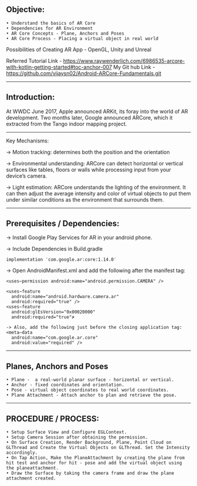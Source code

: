 ## Objective:

	• Understand the basics of AR Core
	• Dependencies for AR Environment
	• AR Core Concepts - Plane, Anchors and Poses
	• AR Core Process - Placing a virtual object in real world

Possibilities of Creating AR App - OpenGL, Unity and Unreal

Referred Tutorial Link - https://www.raywenderlich.com/6986535-arcore-with-kotlin-getting-started#toc-anchor-007
My Git hub Link - https://github.com/vijaysn02/Android-ARCore-Fundamentals.git

--------------------------------------------------------------------------------------------------------------------------------

## Introduction:

At WWDC June 2017, Apple announced ARKit, its foray into the world of AR development. Two months later, Google announced ARCore, which it extracted from the Tango indoor mapping project.

--------------------------------------------------------------------------------------------------------------------------------

Key Mechanisms:

-> Motion tracking: determines both the position and the orientation 

-> Environmental understanding: ARCore can detect horizontal or vertical surfaces like tables, floors or walls while processing input from your device’s camera.

-> Light estimation: ARCore understands the lighting of the environment. It can then adjust the average intensity and color of virtual objects to put them under similar conditions as the environment that surrounds them.


--------------------------------------------------------------------------------------------------------------------------------

## Prerequisites / Dependencies:

-> Install Google Play Services for AR in your android phone.

-> Include Dependencies in Build.gradle
```
implementation ′com.google.ar:core:1.14.0′
```

-> Open AndroidManifest.xml and add the following after the manifest tag:

```
<uses−permission android:name="android.permission.CAMERA" />
```

```
<uses−feature
  android:name="android.hardware.camera.ar"
  android:required="true" />
<uses−feature
  android:glEsVersion="0x00020000"
  android:required="true"≯

-> Also, add the following just before the closing application tag:
<meta−data
  android:name="com.google.ar.core"
  android:value="required" />  
```


--------------------------------------------------------------------------------------------------------------------------------

## Planes, Anchors and Poses

	• Plane -  a real-world planar surface - horizontal or vertical.
	• Anchor - fixed coordinates and orientation.
	• Pose - virtual object coordinates to real world coordinates.
	• Plane Attachment - Attach anchor to plan and retrieve the pose.


--------------------------------------------------------------------------------------------------------------------------------


## PROCEDURE / PROCESS:

	• Setup Surface View and Configure EGLContext.
	• Setup Camera Session after obtaining the permission.
	• On Surface Creation, Render Background, Plane, Point Cloud on GLThread and Create the Virtual Objects on GLThread. Set the Intensity accordingly.
	• On Tap Action, Make the PlaneAttachment by creating the plane from hit test and anchor for hit - pose and add the virtual object using the planeattachment.
	• Draw the Surface by taking the camera frame and draw the plane attachment created.
